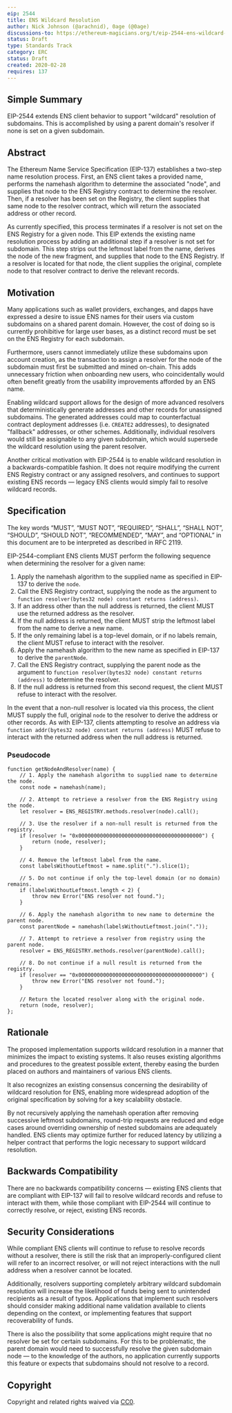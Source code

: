 ```yaml
---
eip: 2544
title: ENS Wildcard Resolution
author: Nick Johnson (@arachnid), 0age (@0age)
discussions-to: https://ethereum-magicians.org/t/eip-2544-ens-wildcard-resolution
status: Draft
type: Standards Track
category: ERC
status: Draft
created: 2020-02-28
requires: 137
---
```


## Simple Summary

EIP-2544 extends ENS client behavior to support "wildcard" resolution of subdomains. This is accomplished by using a parent domain's resolver if none is set on a given subdomain.

## Abstract

The Ethereum Name Service Specification (EIP-137) establishes a two-step name resolution process. First, an ENS client takes a provided name, performs the namehash algorithm to determine the associated "node", and supplies that node to the ENS Registry contract to determine the resolver. Then, if a resolver has been set on the Registry, the client supplies that same node to the resolver contract, which will return the associated address or other record.

As currently specified, this process terminates if a resolver is not set on the ENS Registry for a given node. This EIP extends the existing name resolution process by adding an additional step if a resolver is not set for subdomain. This step strips out the leftmost label from the name, derives the node of the new fragment, and supplies that node to the ENS Registry. If a resolver is located for that node, the client supplies the original, complete node to that resolver contract to derive the relevant records.

## Motivation

Many applications such as wallet providers, exchanges, and dapps have expressed a desire to issue ENS names for their users via custom subdomains on a shared parent domain. However, the cost of doing so is currently prohibitive for large user bases, as a distinct record must be set on the ENS Registry for each subdomain.

Furthermore, users cannot immediately utilize these subdomains upon account creation, as the transaction to assign a resolver for the node of the subdomain must first be submitted and mined on-chain. This adds unnecessary friction when onboarding new users, who coincidentally would often benefit greatly from the usability improvements afforded by an ENS name.

Enabling wildcard support allows for the design of more advanced resolvers that deterministically generate addresses and other records for unassigned subdomains. The generated addresses could map to counterfactual contract deployment addresses (i.e. `CREATE2` addresses), to designated "fallback" addresses, or other schemes. Additionally, individual resolvers would still be assignable to any given subdomain, which would supersede the wildcard resolution using the parent resolver.

Another critical motivation with EIP-2544 is to enable wildcard resolution in a backwards-compatible fashion. It does not require modifying the current ENS Registry contract or any assigned resolvers, and continues to support existing ENS records — legacy ENS clients would simply fail to resolve wildcard records.

## Specification

The key words “MUST”, “MUST NOT”, “REQUIRED”, “SHALL”, “SHALL NOT”, “SHOULD”, “SHOULD NOT”, “RECOMMENDED”, “MAY”, and “OPTIONAL” in this document are to be interpreted as described in RFC 2119.

EIP-2544-compliant ENS clients MUST perform the following sequence when determining the resolver for a given name:

1. Apply the namehash algorithm to the supplied name as specified in EIP-137 to derive the `node`.
2. Call the ENS Registry contract, supplying the node as the argument to `function resolver(bytes32 node) constant returns (address)`.
3. If an address other than the null address is returned, the client MUST use the returned address as the resolver.
4. If the null address is returned, the client MUST strip the leftmost label from the name to derive a new name.
5. If the only remaining label is a top-level domain, or if no labels remain, the client MUST refuse to interact with the resolver.
6. Apply the namehash algorithm to the new name as specified in EIP-137 to derive the `parentNode`.
7. Call the ENS Registry contract, supplying the parent node as the argument to `function resolver(bytes32 node) constant returns (address)` to determine the resolver.
8. If the null address is returned from this second request, the client MUST refuse to interact with the resolver.

In the event that a non-null resolver is located via this process, the client MUST supply the full, original `node` to the resolver to derive the address or other records. As with EIP-137, clients attempting to resolve an address via `function addr(bytes32 node) constant returns (address)` MUST refuse to interact with the returned address when the null address is returned.

### Pseudocode
```
function getNodeAndResolver(name) {
    // 1. Apply the namehash algorithm to supplied name to determine the node.
    const node = namehash(name);
    
    // 2. Attempt to retrieve a resolver from the ENS Registry using the node.
    let resolver = ENS_REGISTRY.methods.resolver(node).call();
    
    // 3. Use the resolver if a non-null result is returned from the registry.
    if (resolver != "0x0000000000000000000000000000000000000000") {
        return (node, resolver);
    }
    
    // 4. Remove the leftmost label from the name.
    const labelsWithoutLeftmost = name.split(".").slice(1);
    
    // 5. Do not continue if only the top-level domain (or no domain) remains.
    if (labelsWithoutLeftmost.length < 2) {
        throw new Error("ENS resolver not found.");
    }
    
    // 6. Apply the namehash algorithm to new name to determine the parent node.
    const parentNode = namehash(labelsWithoutLeftmost.join("."));
    
    // 7. Attempt to retrieve a resolver from registry using the parent node.
    resolver = ENS_REGISTRY.methods.resolver(parentNode).call();
    
    // 8. Do not continue if a null result is returned from the registry.
    if (resolver == "0x0000000000000000000000000000000000000000") {
        throw new Error("ENS resolver not found.");
    }

    // Return the located resolver along with the original node.
    return (node, resolver);
};
```

## Rationale

The proposed implementation supports wildcard resolution in a manner that minimizes the impact to existing systems. It also reuses existing algorithms and procedures to the greatest possible extent, thereby easing the burden placed on authors and maintainers of various ENS clients.

It also recognizes an existing consensus concerning the desirability of wildcard resolution for ENS, enabling more widespread adoption of the original specification by solving for a key scalability obstacle.

By not recursively applying the namehash operation after removing successive leftmost subdomains, round-trip requests are reduced and edge cases around overriding ownership of nested subdomains are adequately handled. ENS clients may optimize further for reduced latency by utilizing a helper contract that performs the logic necessary to support wildcard resolution.

## Backwards Compatibility

There are no backwards compatibility concerns — existing ENS clients that are compliant with EIP-137 will fail to resolve wildcard records and refuse to interact with them, while those compliant with EIP-2544 will continue to correctly resolve, or reject, existing ENS records.

## Security Considerations

While compliant ENS clients will continue to refuse to resolve records without a resolver, there is still the risk that an improperly-configured client will refer to an incorrect resolver, or will not reject interactions with the null address when a resolver cannot be located.

Additionally, resolvers supporting completely arbitrary wildcard subdomain resolution will increase the likelihood of funds being sent to unintended recipients as a result of typos. Applications that implement such resolvers should consider making additional name validation available to clients depending on the context, or implementing features that support recoverability of funds.

There is also the possibility that some applications might require that no resolver be set for certain subdomains. For this to be problematic, the parent domain would need to successfully resolve the given subdomain node — to the knowledge of the authors, no application currently supports this feature or expects that subdomains should not resolve to a record.

## Copyright

Copyright and related rights waived via [CC0](https://creativecommons.org/publicdomain/zero/1.0/).